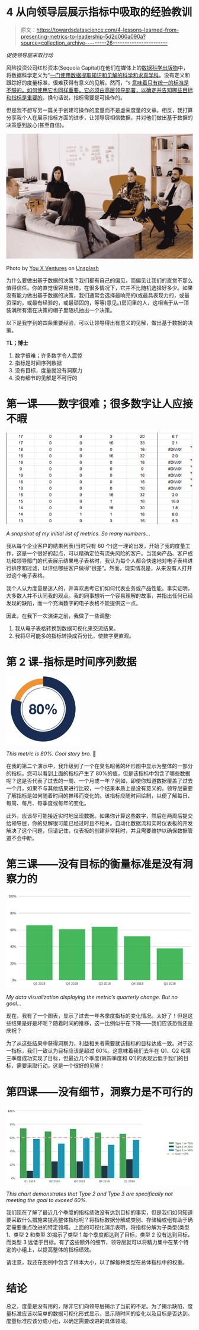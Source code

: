 # 4 从向领导层展示指标中吸取的经验教训

> 原文：<https://towardsdatascience.com/4-lessons-learned-from-presenting-metrics-to-leadership-5d2d060a090a?source=collection_archive---------26----------------------->

*促使领导层采取行动*

风险投资公司红杉资本(Sequoia Capital)在他们在媒体上的[数据科学出版物](https://medium.com/sequoia-capital/tagged/sequoia-data-science)中，将数据科学定义为“[一门使用数据提取知识和见解的科学和求真学科](https://medium.com/sequoia-capital/why-data-science-matters-ee583f785a55)。没有定义和跟踪好的度量标准，很难获得有意义的见解。然而，“s [意味着只有统一的标准是不够的。如何使用它也同样重要。它必须由高层领导部署，以确定并告知哪些目标和指标是重要的](https://medium.com/sequoia-capital/the-building-blocks-of-a-data-informed-company-70cc5908143d)。换句话说，指标需要是可操作的。

但是我不想写另一篇关于创建可操作的度量而不是虚荣度量的文章。相反，我打算分享我个人在展示指标方面的进步，让领导层相信数据，并对他们做出基于数据的决策感到放心(甚至自信)。

![](img/d10453555f65fed8f00686f7a5c03e79.png)

Photo by [You X Ventures](https://unsplash.com/@youxventures?utm_source=medium&utm_medium=referral) on [Unsplash](https://unsplash.com?utm_source=medium&utm_medium=referral)

为什么要做出基于数据的决策？我们都有自己的偏见，而偏见让我们的直觉不那么值得信任。你的直觉很容易出错，在很多情况下，它并不比随机选择好多少。如果没有能力做出基于数据的决策，我们通常会选择最响亮的(或最具表现力的，或最资深的，或最有经验的，或最顽固的，等等)意见。)房间里的人，这相当于从一顶装满所有潜在决策的帽子里随机抽出一个决策。

以下是我学到的四条重要经验，可以让领导得出有意义的见解，做出基于数据的决策。

**TL；博士**

1.  数字很难；许多数字令人震惊
2.  指标是时间序列数据
3.  没有目标，度量就没有洞察力
4.  没有细节的见解是不可行的

# **第一课——数字很难；很多数字让人应接不暇**

![](img/01fc050b92c9884bdc93e0c19315bc5a.png)

*A snapshot of my initial list of metrics. So many numbers…*

我从每个企业客户的结果列表(当时只有 60 个)这一理论出发，开始了我的度量工作，这是一个很好的起点，可以精确定位有流失风险的客户。当我向产品、客户成功和领导部门的代表展示结果电子表格时，我认为每个人都会快速地对电子表格进行排序和过滤，以评估哪些客户做得“很差”。然而，现实情况是，从来没有人打开过这个电子表格。

我个人认为度量是迷人的，并喜欢思考它们如何代表业务或产品性能。事实证明，大多数人并不认同我的观点。我的同事想听一个容易理解的故事，并指出任何已经发现的缺陷，而一个充满数字的电子表格不能提供这一点。

因此，在我下一次演讲之前，我做了一些调整:

1.  我从电子表格转换到数据可视化来交流结果。
2.  我将尽可能多的指标转换成百分比，使数字更直观。

# **第 2 课-指标是时间序列数据**

![](img/afeb8fd6c02ce7e66531d6729f9b2f8e.png)

*This metric is 80%. Cool story bro.* 🤷

在我的第二个演示中，我升级到了一个在臭名昭著的环形图中显示为整体的一部分的指标。您可以看到上面的指标产生了 80%的值，但是该指标中包含了哪些数据呢？这是否代表了过去的一周、一个月或一年？例如，即使你知道数据覆盖了过去一个月，如果不与其他结果进行比较，一个结果本质上是没有意义的。领导层需要了解指标是如何随着时间的推移而变化的。该指标应随时间绘制，以便了解每日、每周、每月、每季度或每年的变化。

此外，应该尽可能接近实时地呈现数据。如果你计算这些数字，然后在两周后提交给领导层，你的见解很可能已经过时且不相关。自动化数据流和实时仪表板的开发解决了这个问题，但请记住，仪表板的创建非常耗时，并且需要维护以确保数据管道不会中断。

# **第三课——没有目标的衡量标准是没有洞察力的**

![](img/d92c2a68d63af63e6141c4dc99efbf61.png)

*My data visualization displaying the metric’s quarterly change. But no goal…*

现在，我有了一个图表，显示了过去一年各季度指标的变化情况。太好了！但是这些结果是好是坏呢？随着时间的推移，这一比例似乎在下降——我们应该恐慌还是庆祝？

为了从这些结果中获得洞察力，利益相关者需要就该指标的目标达成一致。对于这一指标，我们一致认为目标应该是超过 60%。这意味着我们去年在 Q1、Q2 和第三季度成功实现了目标，但最近几个季度(第四季度和 Q1)的表现远低于我们的目标，需要采取行动。这是一个很好的见解！

# **第四课——没有细节，洞察力是不可行的**

![](img/c3c40fdd2cd09fa4dc1f69809926a65e.png)

*This chart demonstrates that Type 2 and Type 3 are specifically not meeting the goal to exceed 60%.*

我们现在了解了最近几个季度的指标绩效没有达到目标的事实，但是我们如何知道要采取什么措施来提高整体指标呢？将指标数据分解成类别、存储桶或组有助于确定需要重点改进的特定领域。上面的可视化演示表明，将指标分解为子类型(类型 1、类型 2 和类型 3)揭示了类型 1 每个季度都达到了目标，类型 2 没有达到目标，而类型 3 远低于目标。有了这些额外的细节，领导层就可以将精力集中在某个特定的小组上，以提高整体的指标绩效。

请注意，我还在图例中包含了样本大小，以了解每种类型在总体指标中的权重。

# **结论**

总之，度量是没有用的，除非它们向领导层揭示了当前的不足。为了揭示缺陷，度量标准应该以简单的数据可视化形式显示，显示随时间的变化以及目标是否达到。度量标准应该分成小组，以确定需要改进的具体领域。
